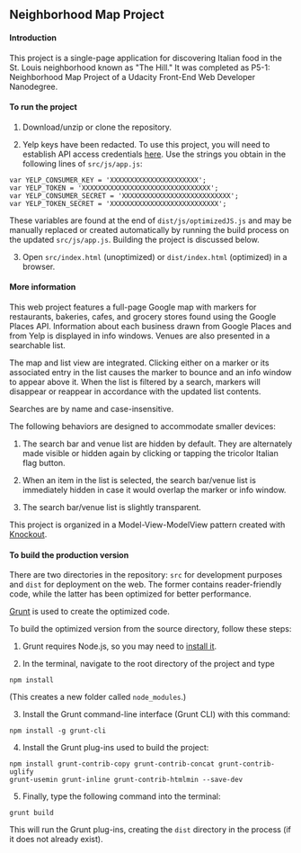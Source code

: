 ## Neighborhood Map Project

#### Introduction

This project is a single-page application for discovering Italian food in the
St. Louis neighborhood known as "The Hill."  It was completed as P5-1:
Neighborhood Map Project of a Udacity Front-End Web Developer Nanodegree.

#### To run the project

1. Download/unzip or clone the repository.

2. Yelp keys have been redacted.  To use this project, you will need to
establish API access credentials [here](https://www.yelp.com/developers).
Use the strings you obtain in the following lines of `src/js/app.js`:

  ```
  var YELP_CONSUMER_KEY = 'XXXXXXXXXXXXXXXXXXXXXX';
  var YELP_TOKEN = 'XXXXXXXXXXXXXXXXXXXXXXXXXXXXXXXX';
  var YELP_CONSUMER_SECRET = 'XXXXXXXXXXXXXXXXXXXXXXXXXXX';
  var YELP_TOKEN_SECRET = 'XXXXXXXXXXXXXXXXXXXXXXXXXXX';
  ```

  These variables are found at the end of `dist/js/optimizedJS.js` and
  may be manually replaced or created automatically by running the
  build process on the updated `src/js/app.js`.  Building the project is
  discussed below.

3. Open `src/index.html` (unoptimized) or `dist/index.html` (optimized) in
a browser.

#### More information

This web project features a full-page Google map with markers for restaurants,
bakeries, cafes, and grocery stores found using the Google Places API.
Information about each business drawn from Google Places and from Yelp is
displayed in info windows.  Venues are also presented in a searchable list.

The map and list view are integrated.  Clicking either on a marker or its
associated entry in the list causes the marker to bounce and an info window to
appear above it.  When the list is filtered by a search, markers will disappear
or reappear in accordance with the updated list contents.

Searches are by name and case-insensitive.

The following behaviors are designed to accommodate smaller devices:

1. The search bar and venue list are hidden by default.  They are alternately
made visible or hidden again by clicking or tapping the tricolor Italian flag
button.

2. When an item in the list is selected, the search bar/venue list is
immediately hidden in case it would overlap the marker or info window.

3. The search bar/venue list is slightly transparent.

This project is organized in a Model-View-ModelView pattern created with
[Knockout](http://knockoutjs.com/).

#### To build the production version

There are two directories in the repository: `src` for development purposes
and `dist` for deployment on the web.  The former contains reader-friendly
code, while the latter has been optimized for better performance.

[Grunt](http://gruntjs.com/) is used to create the optimized code.

To build the optimized version from the source directory, follow these steps:

1. Grunt requires Node.js, so you may need to
[install it](https://nodejs.org/en/).

2. In the terminal, navigate to the root directory of the project and type

  `npm install`

  (This creates a new folder called `node_modules`.)

3. Install the Grunt command-line interface (Grunt CLI) with this command:

  `npm install -g grunt-cli`

4. Install the Grunt plug-ins used to build the project:

  ```
  npm install grunt-contrib-copy grunt-contrib-concat grunt-contrib-uglify
  grunt-usemin grunt-inline grunt-contrib-htmlmin --save-dev
  ```

5. Finally, type the following command into the terminal:

  `grunt build`

  This will run the Grunt plug-ins, creating the `dist` directory in the
  process (if it does not already exist).
